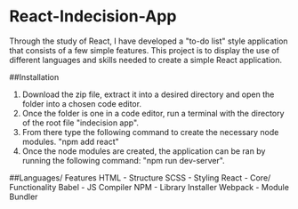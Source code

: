# React-Indecision-App
Through the study of React, I have developed a "to-do list" style application that consists of a few simple features. This project is to display the use of different languages and skills needed to create a simple React application.

##Installation
1. Download the zip file, extract it into a desired directory and open the folder into a chosen code editor.
2. Once the folder is one in a code editor, run a terminal with the directory of the root file "indecision app".
3. From there type the following command to create the necessary node modules. "npm add react"
4. Once the node modules are created, the application can be ran by running the following command: "npm run dev-server".

##Languages/ Features
HTML - Structure
SCSS - Styling
React - Core/ Functionality
Babel - JS Compiler
NPM - Library Installer
Webpack - Module Bundler
